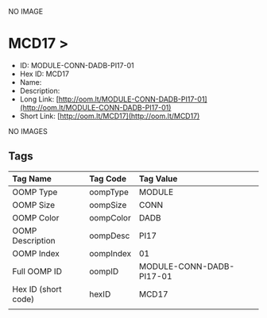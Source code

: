 


  
NO IMAGE  
# MCD17 > 

- ID: MODULE-CONN-DADB-PI17-01
- Hex ID: MCD17
- Name: 
- Description: 
- Long Link: [http://oom.lt/MODULE-CONN-DADB-PI17-01](http://oom.lt/MODULE-CONN-DADB-PI17-01)
- Short Link: [http://oom.lt/MCD17](http://oom.lt/MCD17)
  
NO IMAGES  
## Tags
  

|Tag Name|Tag Code|Tag Value|
| :--- | :--- | :--- |
|OOMP Type|oompType|MODULE|
|OOMP Size|oompSize|CONN|
|OOMP Color|oompColor|DADB|
|OOMP Description|oompDesc|PI17|
|OOMP Index|oompIndex|01|
|Full OOMP ID|oompID|MODULE-CONN-DADB-PI17-01|
|Hex ID (short code)|hexID|MCD17|
||||
